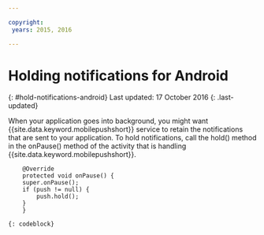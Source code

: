 ```yaml
---

copyright:
 years: 2015, 2016

---
```


# Holding notifications for Android
{: #hold-notifications-android}
Last updated: 17 October 2016
{: .last-updated}

When your application goes into background, you might want {{site.data.keyword.mobilepushshort}} service to retain the notifications that are sent to your application. To hold notifications, call the hold() method in the onPause() method of the activity that is handling {{site.data.keyword.mobilepushshort}}.

```
	@Override
	protected void onPause() {
    super.onPause();
    if (push != null) {
        push.hold();
    }
	} 
```
	{: codeblock}
